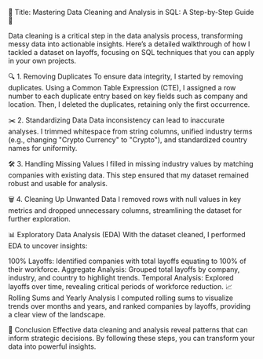 🌟 Title: Mastering Data Cleaning and Analysis in SQL: A Step-by-Step Guide 🌟

Data cleaning is a critical step in the data analysis process, transforming messy data into actionable insights. Here’s a detailed walkthrough of how I tackled a dataset on layoffs, focusing on SQL techniques that you can apply in your own projects.

🔍 1. Removing Duplicates
To ensure data integrity, I started by removing duplicates. Using a Common Table Expression (CTE), I assigned a row number to each duplicate entry based on key fields such as company and location. Then, I deleted the duplicates, retaining only the first occurrence.

✂️ 2. Standardizing Data
Data inconsistency can lead to inaccurate analyses. I trimmed whitespace from string columns, unified industry terms (e.g., changing "Crypto Currency" to "Crypto"), and standardized country names for uniformity.

🛠️ 3. Handling Missing Values
I filled in missing industry values by matching companies with existing data. This step ensured that my dataset remained robust and usable for analysis.

🗑️ 4. Cleaning Up Unwanted Data
I removed rows with null values in key metrics and dropped unnecessary columns, streamlining the dataset for further exploration.

📊 Exploratory Data Analysis (EDA)
With the dataset cleaned, I performed EDA to uncover insights:

100% Layoffs: Identified companies with total layoffs equating to 100% of their workforce.
Aggregate Analysis: Grouped total layoffs by company, industry, and country to highlight trends.
Temporal Analysis: Explored layoffs over time, revealing critical periods of workforce reduction.
📈 Rolling Sums and Yearly Analysis
I computed rolling sums to visualize trends over months and years, and ranked companies by layoffs, providing a clear view of the landscape.

🏁 Conclusion
Effective data cleaning and analysis reveal patterns that can inform strategic decisions. By following these steps, you can transform your data into powerful insights.
